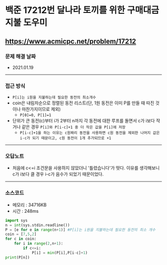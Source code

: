 # 백준 17212번 달나라 토끼를 위한 구매대금 지불 도우미
https://www.acmicpc.net/problem/17212
---

### 문제 해결 날짜
- 2021.01.19
---

### 접근 방식
- ```P[i]는 i원을 지불하는데 필요한 동전의 최소개수```
- coin은 내림차순으로 정렬된 동전 리스트(단, 1원 동전은 이미 P를 만들 때 따진 것이나 마찬가지이므로 제외)
    + ```P[0]=0, P[1]=1```
- 단위가 큰 동전(c)부터 i가 2부터 n까지 각 동전에 대한 루프를 돌면서 c가 i보다 작거나 같은 경우 ```P[i]와 P[i-c]+1 중 더 작은 값을 P[i]에 저장```
    + ```P[i-c]+1을 하는 이유는 c원짜리 동전을 사용하면 c원 동전을 제외한 나머지 값은 i-c가 되기 때문이고, c원 동전이 1개 추가되므로 +1```
---
### 오답노트
- 처음에 c<=i 조건문을 사용하지 않았더니 '틀렸습니다'가 떳다. 이유를 생각해보니 c가 i보다 클 경우 i-c가 음수가 되었기 때문이었다.

---

### 소스코드
- 메모리 : 34716KB
- 시간 : 248ms
```Python
import sys
n = int(sys.stdin.readline())
P = [e for e in range(n+1)] #P[i]는 i원을 지불하는데 필요한 동전의 최소 개수
coin = [7,5,2]
for c in coin:
    for i in range(2,n+1):
        if c<=i:
            P[i] = min(P[i],P[i-c]+1)
print(P[n])
```